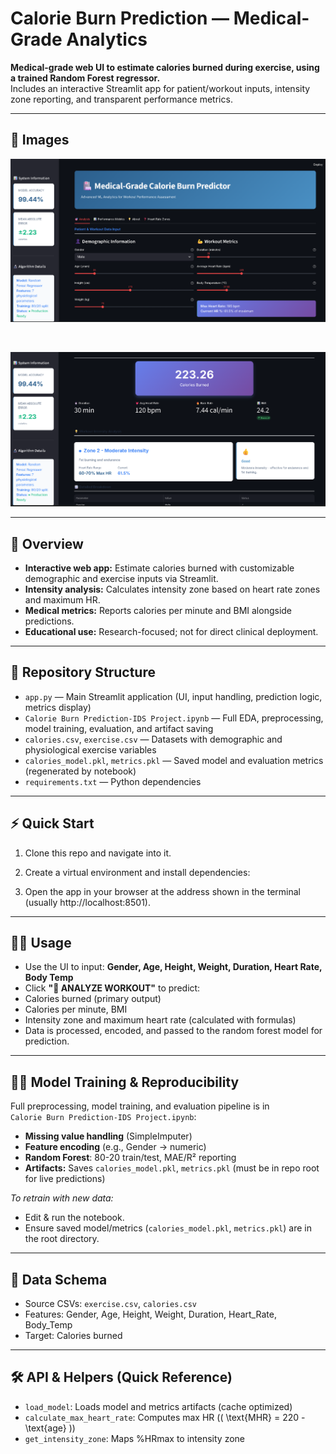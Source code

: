 # Calorie Burn Prediction — Medical-Grade Analytics

**Medical-grade web UI to estimate calories burned during exercise, using a trained Random Forest regressor.**  
Includes an interactive Streamlit app for patient/workout inputs, intensity zone reporting, and transparent performance metrics.

---

## 📸 Images

![Calorie Burn Prediction Screenshot](https://github.com/Ayhampt/Calorie-Burn-Prediction-Using-Random-Forest-regressor./raw/663443b187f0bb2dff59b057d13f46ed0a42f3ac/Images/Screenshot%202025-10-23%20190357.png)

<br>

![Calorie Burn Prediction Screenshot 2](https://github.com/Ayhampt/Calorie-Burn-Prediction-Using-Random-Forest-regressor./blob/663443b187f0bb2dff59b057d13f46ed0a42f3ac/Images/Screenshot%202025-10-23%20190424.png)


---

## 🚀 Overview

- **Interactive web app:** Estimate calories burned with customizable demographic and exercise inputs via Streamlit.
- **Intensity analysis:** Calculates intensity zone based on heart rate zones and maximum HR.
- **Medical metrics:** Reports calories per minute and BMI alongside predictions.
- **Educational use:** Research-focused; not for direct clinical deployment.

---

## 📁 Repository Structure

- `app.py` — Main Streamlit application (UI, input handling, prediction logic, metrics display)
- `Calorie Burn Prediction-IDS Project.ipynb` — Full EDA, preprocessing, model training, evaluation, and artifact saving
- `calories.csv`, `exercise.csv` — Datasets with demographic and physiological exercise variables
- `calories_model.pkl`, `metrics.pkl` — Saved model and evaluation metrics (regenerated by notebook)
- `requirements.txt` — Python dependencies

---

## ⚡ Quick Start

1. Clone this repo and navigate into it.

2. Create a virtual environment and install dependencies:

4. Open the app in your browser at the address shown in the terminal (usually http://localhost:8501).

---

## 🧑‍⚕️ Usage

- Use the UI to input: **Gender, Age, Height, Weight, Duration, Heart Rate, Body Temp**
- Click **"🔬 ANALYZE WORKOUT"** to predict:
- Calories burned (primary output)
- Calories per minute, BMI
- Intensity zone and maximum heart rate (calculated with formulas)
- Data is processed, encoded, and passed to the random forest model for prediction.

---

## 🏋️‍♂️ Model Training & Reproducibility

Full preprocessing, model training, and evaluation pipeline is in  
`Calorie Burn Prediction-IDS Project.ipynb`:
- **Missing value handling** (SimpleImputer)
- **Feature encoding** (e.g., Gender → numeric)
- **Random Forest**: 80-20 train/test, MAE/R² reporting
- **Artifacts:** Saves `calories_model.pkl`, `metrics.pkl` (must be in repo root for live predictions)

*To retrain with new data:*
- Edit & run the notebook.
- Ensure saved model/metrics (`calories_model.pkl`, `metrics.pkl`) are in the root directory.

---

## 📝 Data Schema

- Source CSVs: `exercise.csv`, `calories.csv`
- Features: Gender, Age, Height, Weight, Duration, Heart_Rate, Body_Temp
- Target: Calories burned

---

## 🛠️ API & Helpers (Quick Reference)

- `load_model`: Loads model and metrics artifacts (cache optimized)
- `calculate_max_heart_rate`: Computes max HR (\( \text{MHR} = 220 - \text{age} \))
- `get_intensity_zone`: Maps %HRmax to intensity zone

